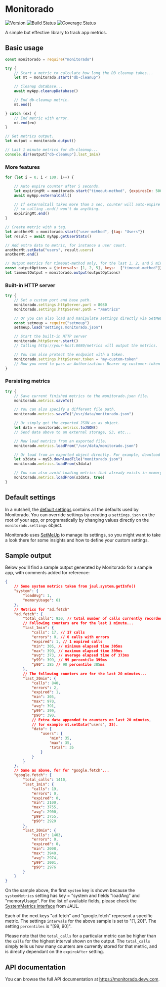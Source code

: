 # Monitorado

[![Version](https://img.shields.io/npm/v/monitorado.svg)](https://npmjs.com/package/monitorado)
[![Build Status](https://img.shields.io/travis/igoramadas/monitorado.svg)](https://travis-ci.org/igoramadas/monitorado)
[![Coverage Status](https://img.shields.io/coveralls/igoramadas/monitorado.svg)](https://coveralls.io/github/igoramadas/monitorado?branch=master)

A simple but effective library to track app metrics.

## Basic usage

```javascript
const monitorado = require("monitorado")

try {
    // Start a metric to calculate how long the DB cleanup takes...
    let mt = monitorado.start("db-cleanup")

    // Cleanup database...
    await myApp.cleanupDatabase()

    // End db-cleanup metric.
    mt.end()

} catch (ex) {
    // End metric with error.
    mt.end(ex)
}

// Get metrics output.
let output = monitorado.output()

// Last 1 minute metrics for db-cleanup...
console.dir(output["db-cleanup"].last_1min)
```

### More features

```javascript
for (let i = 0; i < 100; i++) {

    // Auto expire counter after 5 seconds.
    let expiringMt = monitorado.start("timeout-method", {expiresIn: 5000})
    await myApp.externalCall()

    // If externalCall takes more than 5 sec, counter will auto-expire
    // so calling .end() won't do anything.
    expiringMt.end()
}

// Create metric with a tag.
let anotherMt = monitorado.start("user-method", {tag: "Users"})
let result = await myApp.getUserStats()

// Add extra data to metric, for instance a user count.
anotherMt.setData("users", result.users)
anotherMt.end()

// Output metrics for timeout-method only, for the last 1, 2, and 5 minutes.
const outputOptions = {intervals: [1, 2, 5], keys:  ["timeout-method"]}
let timeoutOutput = monitorado.output(outputOptions)
```

### Built-in HTTP server

```javascript
try {
    // Set a custom port and base path.
    monitorado.settings.httpServer.port = 8080
    monitorado.settings.httpServer.path = "/metrics"

    // Or you can also load and manipulate settings directly via SetMeUp...
    const setmeup = require("setmeup")
    setmeup.load("settings.monitorado.json")

    // Start the built-in HTTP server
    monitorado.httpServer.start()
    // Calling http://your-host:8080/metrics will output the metrics.

    // You can also protect the endpoint with a token.
    monitorado.settings.httpServer.token = "my-custom-token"
    // Now you need to pass an Authorization: Bearer my-customer-token header.
}
```

### Persisting metrics

```javascript
try {
    // Save current finished metrics to the monitorado.json file.
    monitorado.metrics.saveTo()

    // You can also specify a different file path.
    monitorado.metrics.saveTo("/usr/data/monitorado.json")

    // Or simply get the exported JSON as as object.
    let data = monitorado.metrics.toJSON()
    // Send data above to an external storage, S3, etc...

    // Now load metrics from an exported file.
    monitorado.metrics.loadFrom("/usr/data/monitorado.json")

    // Or load from an exported object directly. For example, download JSON data from S3.
    let s3data = myS3.downloadFile("monitorado.json")
    monitorado.metrics.loadFrom(s3data)

    // You can also avoid loading metrics that already exists in memory by using avoidDuplicates = true.
    monitorado.metrics.loadFrom(s3data, true)
}
```

## Default settings

In a nutshell, the [default settings](https://raw.githubusercontent.com/igoramadas/monitorado/master/settings.default.json)
contains all the defaults used by Monitorado. You can override settings
by creating a `settings.json` on the root of your app, or programatically
by changing values directly on the `monitorado.settings` object.

Monitorado uses [SetMeUp](https://github.com/igoramadas/setmeup) to manage
its settings, so you might want to take a look there for some insights and
how to define your custom settings.

## Sample output

Below you'll find a sample output generated by Monitorado for a sample app,
with comments added for reference:

```json
{
    // Some system metrics taken from jaul.system.getInfo()
    "system": {
        "loadAvg": 1,
        "memoryUsage": 61
    },
    // Metrics for "ad.fetch"
    "ad.fetch": {
        "total_calls": 930, // total number of calls currently recorded
        // Following counters are for the last 1 minute...
        "last_1min": {
            "calls": 17, // 17 calls
            "errors": 0, // 0 calls with errors
            "expired": 1, // 1 expired calls
            "min": 305, // minimum elapsed time 305ms
            "max": 399, // maximum elapsed time 399ms
            "avg": 373, // average elapsed time of 373ms
            "p99": 399, // 99 percentile 399ms
            "p90": 385 // 90 percentile 385ms
        },
        // The following counters are for the last 20 minutes...
        "last_20min": {
            "calls": 840,
            "errors": 2,
            "expired": 1,
            "min": 305,
            "max": 970,
            "avg": 391,
            "p99": 399,
            "p90": 390,
            // Extra data appended to counters on last 20 minutes,
            // for example mt.setData("users", 35).
            "data": {
                "users": {
                    "min": 35,
                    "max": 35,
                    "total": 35
                }
            }
        }
    },
    // Same as above, for for "google.fetch"...
    "google.fetch": {
        "total_calls": 1410,
        "last_1min": {
            "calls": 19,
            "errors": 0,
            "expired": 0,
            "min": 2100,
            "max": 3755,
            "avg": 2900,
            "p99": 3755,
            "p90": 2920
        },
        "last_20min": {
            "calls": 1403,
            "errors": 0,
            "expired": 0,
            "min": 2008,
            "max": 3940,
            "avg": 2974,
            "p99": 3001,
            "p90": 2976
        }
    }
}
```

On the sample above, the first `system` key is shown because the `systemMetrics`
setting has key = "system and fields "loadAvg" and "memoryUsage". For the list
of available fields, please check the
[SystemMetrics interface](https://jaul.devv.com/interfaces/_system_.systemmetrics.html)
from JAUL.

Each of the next keys "ad.fetch" and "google.fetch" represent a specific metric. The settings
`intervals` for the above sample is set to "[1, 20]". The setting `percentiles` is "[99, 90]".

Please note that the `total_calls` for a particular metric can be higher than the `calls`
for the highest interval shown on the output. The `total_calls` simply tells us how
many counters are currently stored for that metric, and is directly dependant on the
`expireAfter` setting.

## API documentation

You can browse the full API documentation at https://monitorado.devv.com.
